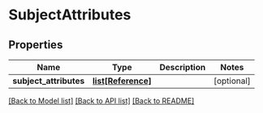 # SubjectAttributes

## Properties
Name | Type | Description | Notes
------------ | ------------- | ------------- | -------------
**subject_attributes** | [**list[Reference]**](Reference.md) |  | [optional] 

[[Back to Model list]](../README.md#documentation-for-models) [[Back to API list]](../README.md#documentation-for-api-endpoints) [[Back to README]](../README.md)

